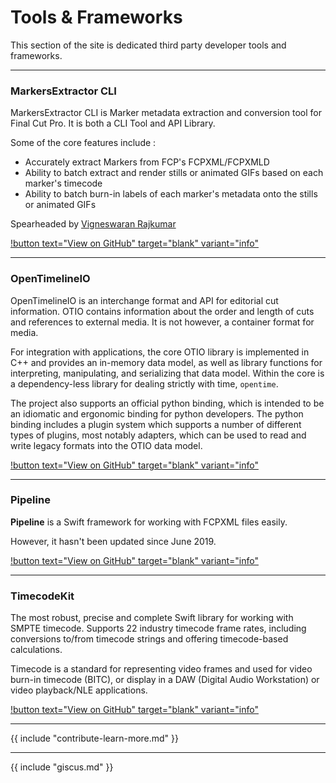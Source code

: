 <!--
MarkersExtractor CLI
OpenTimelineIO
Pipeline
TimecodeKit
-->
# Tools & Frameworks

This section of the site is dedicated third party developer tools and frameworks.

---

### MarkersExtractor CLI

MarkersExtractor CLI is Marker metadata extraction and conversion tool for Final Cut Pro. It is both a CLI Tool and API Library.

Some of the core features include : 

- Accurately extract Markers from FCP's FCPXML/FCPXMLD
- Ability to batch extract and render stills or animated GIFs based on each marker's timecode
- Ability to batch burn-in labels of each marker's metadata onto the stills or animated GIFs

Spearheaded by [Vigneswaran Rajkumar](https://twitter.com/IAmVigneswaran)

[!button text="View on GitHub" target="blank" variant="info"](https://github.com/TheAcharya/MarkersExtractor)

---

### OpenTimelineIO

OpenTimelineIO is an interchange format and API for editorial cut information. OTIO contains information about the order and length of cuts and references to external media. It is not however, a container format for media.

For integration with applications, the core OTIO library is implemented in C++ and provides an in-memory data model, as well as library functions for interpreting, manipulating, and serializing that data model. Within the core is a dependency-less library for dealing strictly with time, `opentime`.

The project also supports an official python binding, which is intended to be an idiomatic and ergonomic binding for python developers. The python binding includes a plugin system which supports a number of different types of plugins, most notably adapters, which can be used to read and write legacy formats into the OTIO data model.

[!button text="View on GitHub" target="blank" variant="info"](https://github.com/AcademySoftwareFoundation/OpenTimelineIO)

---

### Pipeline

**Pipeline** is a Swift framework for working with FCPXML files easily.

However, it hasn't been updated since June 2019.

[!button text="View on GitHub" target="blank" variant="info"](https://github.com/reuelk/pipeline)

---

### TimecodeKit

The most robust, precise and complete Swift library for working with SMPTE timecode. Supports 22 industry timecode frame rates, including conversions to/from timecode strings and offering timecode-based calculations.

Timecode is a standard for representing video frames and used for video burn-in timecode (BITC), or display in a DAW (Digital Audio Workstation) or video playback/NLE applications.

[!button text="View on GitHub" target="blank" variant="info"](https://github.com/orchetect/TimecodeKit)

---

{{ include "contribute-learn-more.md" }}

---

{{ include "giscus.md" }}
